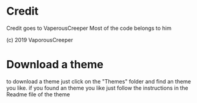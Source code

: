 # Credit

Credit goes to VaperousCreeper  Most of the code belongs to him 

(c) 2019 VaporousCreeper

# Download a theme

to download a theme just click on the "Themes" folder and find an theme you like.
if you found an theme you like just follow the instructions in the Readme file of the theme
